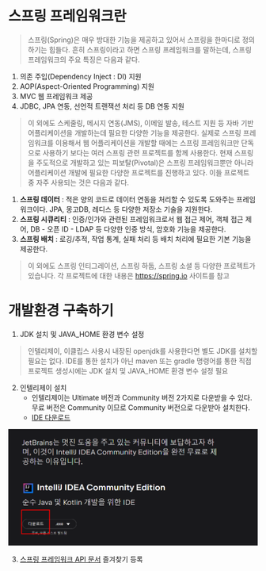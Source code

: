 # 스프링 프레임워크란

> 스프링(Spring)은 매우 방대한 기능을 제공하고 있어서 스프링을 한마디로 정의하기는 힘들다. 흔히 스프링이라고 하면 스프링 프레임워크를 말하는데, 스프링 프레임워크의 주요 특징은 다음과 같다.

1. 의존 주입(Dependency Inject : DI) 지원
2. AOP(Aspect-Oriented Programming) 지원
3. MVC 웹 프레임워크 제공
4. JDBC, JPA 연동, 선언적 트랜잭션 처리 등 DB 연동 지원

> 이 외에도 스케줄링, 메시지 연동(JMS), 이메일 발송, 테스트 지원 등 자바 기반 어플리케이션을 개발하는데 필요한 다양한 기능을 제공한다.
> 실제로 스프링 프레임워크를 이용해서 웹 어플리케이션을 개발할 때에는 스프링 프레임워크만 단독으로 사용하기 보다는 여러 스프링 관련 프로젝트를 함께 사용한다. 현재 스프링을 주도적으로 개발하고 있는 피보탈(Pivotal)은 스프링 프레임워크뿐만 아니라 어플리케이션 개발에 필요한 다양한 프로젝트를 진행하고 있다. 이들 프로젝트 중 자주 사용되는 것은 다음과 같다.

1. <b>스프링 데이터</b> : 적은 양의 코드로 데이터 연동을 처리할 수 있도록 도와주는 프레임워크이다. JPA, 몽고DB, 레디스 등 다양한 저장소 기술을 지원한다.
2. <b>스프링 시큐리티</b> : 인증/인가와 관련된 프레임워크로서 웹 접근 제어, 객체 접근 제어, DB - 오픈 ID - LDAP 등 다양한 인증 방식, 암호화 기능을 제공한다.
3. <b>스프링 배치</b> : 로깅/추적, 작업 통계, 실패 처리 등 배치 처리에 필요한 기본 기능을 제공한다.

> 이 외에도 스프링 인티그레이션, 스프링 하둡, 스프링 소셜 등 다양한 프로젝트가 있습니다. 
> 각 프로젝트에 대한 내용은 https://spring.io 사이트를 참고

# 개발환경 구축하기

1. JDK 설치 및 JAVA_HOME 환경 변수 설정

> 인텔리제이, 이클립스 사용시 내장된 openjdk를 사용한다면 별도 JDK를 설치할 필요는 없다.
> IDE를 통한 설치가 아닌 maven 또는 gradle 명령어를 통한 직접 프로젝트 생성시에는 JDK 설치 및 JAVA_HOME 환경 변수 설정 필요

2. 인텔리제이 설치
    - 인텔리제이는 Ultimate 버전과 Community 버전 2가지로 다운받을 수 있다. 무료 버전은 Community 이므로 Community 버전으로 다운받아 설치한다.
    - [IDE 다운로드](https://www.jetbrains.com/ko-kr/idea/download)
   
![image1](https://raw.githubusercontent.com/yonggyo1125/lecture_spring/master/1.%20%EA%B0%9C%EB%B0%9C%ED%99%98%EA%B2%BD%EA%B5%AC%EC%B6%95/images/image1.png)

3. [스프링 프레임워크 API 문서](https://docs.spring.io/spring-framework/docs/current/javadoc-api/) 즐겨찾기 등록 

